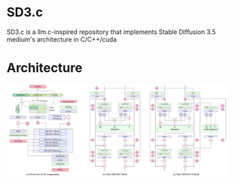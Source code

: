 # SD3.c

SD3.c is a llm.c-inspired repository that implements Stable Diffusion 3.5 medium's architecture in C/C++/cuda

# Architecture

![Architecture](assets/mmdit-x.png)